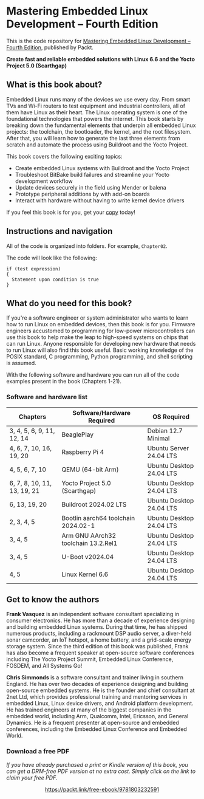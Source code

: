 # Mastering Embedded Linux Development – Fourth Edition

This is the code repository for [Mastering Embedded Linux Development – Fourth Edition](https://www.packtpub.com/product/mastering-embedded-linux-programming-third-edition/9781803232591?utm_source=github&utm_medium=repository&utm_campaign=9781803232591), published by Packt.

**Create fast and reliable embedded solutions with Linux 6.6 and the Yocto Project 5.0 (Scarthgap)**

## What is this book about?
Embedded Linux runs many of the devices we use every day. From smart TVs and Wi-Fi routers to test equipment and industrial controllers, all of them have Linux as their heart. The Linux operating system is one of the foundational technologies that powers the internet. This book starts by breaking down the fundamental elements that underpin all embedded Linux projects: the toolchain, the bootloader, the kernel, and the root filesystem. After that, you will learn how to generate the last three elements from scratch and automate the process using Buildroot and the Yocto Project.

This book covers the following exciting topics:
* Create embedded Linux systems with Buildroot and the Yocto Project
* Troubleshoot BitBake build failures and streamline your Yocto development workflow
* Update devices securely in the field using Mender or balena
* Prototype peripheral additions by with add-on boards
* Interact with hardware without having to write kernel device drivers

If you feel this book is for you, get your [copy](https://www.amazon.com/dp/1803232595) today!

## Instructions and navigation
All of the code is organized into folders. For example, `Chapter02`.

The code will look like the following:
```
if (test expression)
{
  Statement upon condition is true
}
```

## What do you need for this book?
If you're a software engineer or system administrator who wants to learn how to run Linux on embedded devices, then this book is for you. Firmware engineers accustomed to programming for low-power microcontrollers can use this book to help make the leap to high-speed systems on chips that can run Linux. Anyone responsible for developing new hardware that needs to run Linux will also find this book useful. Basic working knowledge of the POSIX standard, C programming, Python programming, and shell scripting is assumed.

With the following software and hardware you can run all of the code examples present in the book (Chapters 1-21).

### Software and hardware list

| Chapters                    | Software/Hardware Required          | OS Required              |
| --------------------------- | ----------------------------------- | ------------------------ |
| 3, 4, 5, 6, 9, 11, 12, 14   | BeaglePlay                          | Debian 12.7 Minimal      |
| 4, 6, 7, 10, 16, 19, 20     | Raspberry Pi 4                      | Ubuntu Server 24.04 LTS  |
| 4, 5, 6, 7, 10              | QEMU (64-bit Arm)                   | Ubuntu Desktop 24.04 LTS |
| 6, 7, 8, 10, 11, 13, 19, 21 | Yocto Project 5.0 (Scarthgap)       | Ubuntu Desktop 24.04 LTS |
| 6, 13, 19, 20               | Buildroot 2024.02 LTS               | Ubuntu Desktop 24.04 LTS |
| 2, 3, 4, 5                  | Bootlin aarch64 toolchain 2024.02-1 | Ubuntu Desktop 24.04 LTS |
| 3, 4, 5                     | Arm GNU AArch32 toolchain 13.2.Rel1 | Ubuntu Desktop 24.04 LTS |
| 3, 4, 5                     | U-Boot v2024.04                     | Ubuntu Desktop 24.04 LTS |
| 4, 5                        | Linux Kernel 6.6                    | Ubuntu Desktop 24.04 LTS |

## Get to know the authors
**Frank Vasquez** is an independent software consultant specializing in consumer electronics. He has more than a decade of experience designing and building embedded Linux systems. During that time, he has shipped numerous products, including a rackmount DSP audio server, a diver-held sonar camcorder, an IoT hotspot, a home battery, and a grid-scale energy storage system. Since the third edition of this book was published, Frank has also become a frequent speaker at open-source software conferences including The Yocto Project Summit, Embedded Linux Conference, FOSDEM, and All Systems Go!

**Chris Simmonds** is a software consultant and trainer living in southern England. He has over two decades of experience designing and building open-source embedded systems. He is the founder and chief consultant at 2net Ltd, which provides professional training and mentoring services in embedded Linux, Linux device drivers, and Android platform development. He has trained engineers at many of the biggest companies in the embedded world, including Arm, Qualcomm, Intel, Ericsson, and General Dynamics. He is a frequent presenter at open-source and embedded conferences, including the Embedded Linux Conference and Embedded World.

### Download a free PDF

<i>If you have already purchased a print or Kindle version of this book, you can get a DRM-free PDF version at no extra cost. Simply click on the link to claim your free PDF.</i>
<p align="center"> <a href="https://packt.link/free-ebook/9781803232591">https://packt.link/free-ebook/9781803232591</a></p>
